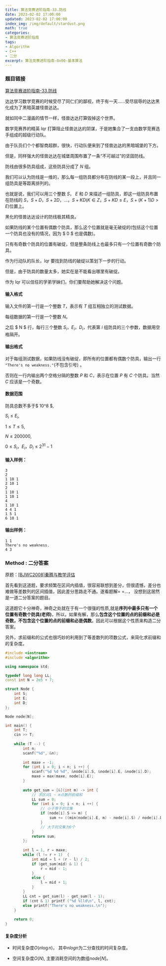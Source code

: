 ```yaml
---
title: 算法竞赛进阶指南-33.防线
date: 2023-02-02 17:00:00
updated: 2023-02-02 17:00:00
index_img: /img/default/stardust.png
math: true
categories:
- 算法竞赛进阶指南
tags: 
- Algorithm
- C++
- 二分
excerpt: 算法竞赛进阶指南-0x00-基本算法
---
```


### 题目链接

 [算法竞赛进阶指南-33.防线](https://www.acwing.com/problem/content/122/)

达达学习数学竞赛的时候受尽了同仁们的鄙视，终于有一天......受尽屈辱的达达黑化成为了黑暗英雄怪兽达达。

就如同中二漫画的情节一样，怪兽达达打算毁掉这个世界。

数学竞赛界的精英 lqr 打算阻止怪兽达达的阴谋，于是她集合了一支由数学竞赛选手组成的超级行动队。

由于队员们个个都智商超群，很快，行动队便来到了怪兽达达的黑暗城堡的下方。

但是，同样强大的怪兽达达在城堡周围布置了一条“不可越过”的坚固防线。

防线由很多防具组成，这些防具分成了 $N$ 组。

我们可以认为防线是一维的，那么每一组防具都分布在防线的某一段上，并且同一组防具是等距离排列的。

也就是说，我们可以用三个整数 $S$， $E$ 和 $D$ 来描述一组防具，即这一组防具布置在防线的 $S，S + D，S + 2D，…，S + KD$($K∈ Z，S + KD≤E，S + (K + 1)D>E$)位置上。

黑化的怪兽达达设计的防线极其精良。

如果防线的某个位置有偶数个防具，那么这个位置就是毫无破绽的(包括这个位置一个防具也没有的情况，因为 $ 0 $ 也是偶数)。

只有有奇数个防具的位置有破绽，但是整条防线上也最多只有一个位置有奇数个防具。

作为行动队的队长，lqr 要找到防线的破绽以策划下一步的行动。

但是，由于防具的数量太多，她实在是不能看出哪里有破绽。

作为 lqr 可以信任的学弟学妹们，你们要帮助她解决这个问题。

#### 输入格式

输入文件的第一行是一个整数 $T$，表示有 $T$ 组互相独立的测试数据。

每组数据的第一行是一个整数 $N$。

之后 $ N $ 行，每行三个整数 $S_i，E_i，D_i$，代表第 $i$ 组防具的三个参数，数据用空格隔开。

#### 输出格式

对于每组测试数据，如果防线没有破绽，即所有的位置都有偶数个防具，输出一行 `"There's no weakness."`(不包含引号) 。

否则在一行内输出两个空格分隔的整数 $P$ 和 $C$，表示在位置 $P$ 有 $C$ 个防具。当然 $C$ 应该是一个奇数。

#### 数据范围

防具总数不多于$ 10^8 $,

$S_i \le E_i$,

$1 \le T \le 5$,

$N \le 200000$,

$0 \le S_i，E_i，D_i \le 2^{31}-1$

#### 输入样例：

```
3
2
1 10 1
2 10 1
2
1 10 1 
1 10 1 
4
1 10 1 
4 4 1 
1 5 1 
6 10 1
```

#### 输出样例：

```
1 1
There's no weakness.
4 3
```

### Method : 二分答案

原题：[[BJWC2008]秦腾与教学评估](https://www.luogu.com.cn/problem/P4403)

首先看到这道题，要求频繁在区间内插值，很容易联想到差分，但很遗憾，差分也难做等差数列的区间插值，因此差分思路走不通。遂看题解= =...， 没想到这居然是一道二分答案的题目。

这道题它十分神奇，神奇之处就在于有一个很强的性质,就是**序列中最多只有一个位置有奇数个防具(老师)**，所以，如果有解，那么**包含这个位置的点的前缀和必是奇数，不包含这个位置的点的前缀和必是偶数**。因此可以根据这个性质来构造二分答案。

另外，求前缀和的公式也很巧妙的利用到了等差数列的项数公式，来简化求前缀和的复杂度。

```c++
#include <iostream>
#include <algorithm>

using namespace std;

typedef long long LL;
const int N = 2e5 + 7;

struct Node {
    int S;
    int E;
    int D;
};

Node node[N];

int main() {
    int T;
    cin >> T;
    
    while (T --) {
        int n;
        scanf("%d", &n);
        
        int maxe = -1;
        for (int i = 0; i < n; i ++) {
            scanf("%d %d %d", &node[i].S, &node[i].E, &node[i].D);
            maxe = max(maxe, node[i].E);
        }
        
        auto get_sum = [&](int m) -> int {
            // 求区间1 ~ m点数的前缀和
            LL sum = 0;
            for (int i = 0; i < n; i ++) {
                // 小于等于的交集
                if (node[i].S <= m) {
                    sum += ((min(node[i].E, m) - node[i].S) / node[i].D + 1);
                }
                // 大于则交集为0个
            }
            return sum;
        };
        
        int l = 1, r = maxe;
        while (l != r + 1)  {
            int mid = l + (r - l) / 2;
            if (get_sum(mid) & 1) {
                r = mid - 1;
            }
            else {
                l = mid + 1;
            }
        }
        LL cnt = get_sum(l) - get_sum(l - 1);
        if (cnt & 1) printf ("%d %lld\n", l, cnt);
        else printf("There's no weakness.\n");
    }
    
    return 0;
}
```

#### 复杂度分析

- 时间复杂度${O(n\log n)}$， 其中$nlogn$为二分查找的时间复杂度。

- 空间复杂度${O(N)}$, 主要消耗空间的为数组$node[N]$。